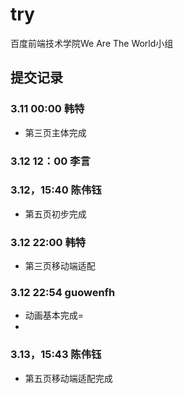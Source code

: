# try
百度前端技术学院We Are The World小组

## 提交记录

### 3.11 00:00 韩特
* 第三页主体完成


### 3.12 12：00 李言

### 3.12，15:40 陈伟钰
* 第五页初步完成

### 3.12 22:00 韩特
* 第三页移动端适配

### 3.12 22:54 guowenfh

- 动画基本完成=
- 
### 3.13，15:43 陈伟钰
* 第五页移动端适配完成
